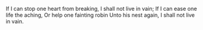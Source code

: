 If I can stop one heart from breaking, I shall not live in vain;
If I can ease one life the aching,
Or help one fainting robin
Unto his nest again,
I shall not live in vain.


